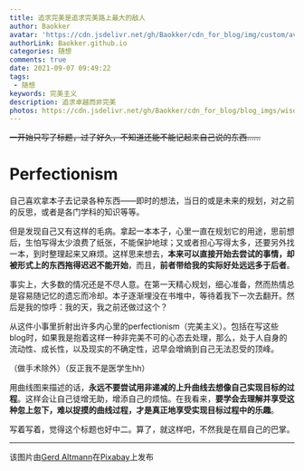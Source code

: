```yaml
---
title: 追求完美是追求完美路上最大的敌人
author: Baokker
avatar: 'https://cdn.jsdelivr.net/gh/Baokker/cdn_for_blog/img/custom/avatar.jpg'
authorLink: Baokker.github.io
categories: 随想
comments: true
date: 2021-09-07 09:49:22
tags:
 - 随想
keywords: 完美主义
description: 追求卓越而非完美
photos: https://cdn.jsdelivr.net/gh/Baokker/cdn_for_blog/blog_imgs/wisdom-92901_1920.jpg
---
```


~~一开始只写了标题，过了好久，不知道还能不能记起来自己说的东西……~~

# Perfectionism

自己喜欢拿本子去记录各种东西——即时的想法，当日的或是未来的规划，对之前的反思，或者是各门学科的知识等等。

但是发现自己又有这样的毛病。拿起一本本子，心里一直在规划它的用途，思前想后，生怕写得太少浪费了纸张，不能保护地球；又或者担心写得太多，还要另外找一本，到时整理起来又麻烦。这样思来想去，**本来可以直接开始去尝试的事情，却被形式上的东西拖得迟迟不能开始**，而且，**前者带给我的实际好处远远多于后者**。

事实上，大多数的情况还是不尽人意。在第一天精心规划，细心准备，然而热情总是容易随记忆的遗忘而冷却。本子逐渐埋没在书堆中，等待着我下一次去翻开。然后是我的惊呼：我的天，我之前还做过这个？

从这件小事里折射出许多内心里的perfectionism（完美主义）。包括在写这些blog时，如果我是抱着这样一种非完美不可的心态去处理，那么，处于人自身的流动性、成长性，以及现实的不确定性，迟早会增熵到自己无法忍受的顶峰。

（做手术除外）（反正我不是医学生hh）

用曲线图来描述的话，**永远不要尝试用非递减的上升曲线去想像自己实现目标的过程**。这样会让自己徒增无助，增添自己的烦恼。在我看来，**要学会去理解并享受这种忽上忽下，难以捉摸的曲线过程，才是真正地享受实现目标过程中的乐趣**。

写着写着，觉得这个标题也好中二。算了，就这样吧，不然我是在扇自己的巴掌。



---

该图片由<a href="https://pixabay.com/zh/users/geralt-9301/?utm_source=link-attribution&amp;utm_medium=referral&amp;utm_campaign=image&amp;utm_content=92901">Gerd Altmann</a>在<a href="https://pixabay.com/zh/?utm_source=link-attribution&amp;utm_medium=referral&amp;utm_campaign=image&amp;utm_content=92901">Pixabay</a>上发布